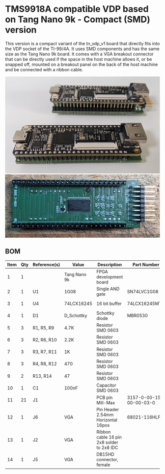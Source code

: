 # TMS9918A compatible VDP based on Tang Nano 9k - Compact (SMD) version

This version is a compact variant of the tn_vdp_v1 board that directly
fits into the VDP socket of the TI-99/4A.  It uses SMD components and
has the same size as the Tang Nano 9k board.  It comes with a VGA
breakout connector that can be directly used if the space in the host
machine allows it, or be snapped off, mounted on a breakout panel on
the back of the host machine and be connected with a ribbon cable.

![Two variants of the compact board](./img/compact_variants.jpg)
![Compact PCB](./img/compact_pcb.jpg)


## BOM

|Item|Qty|Reference(s)|Value       |Description                              |Part Number            |Footprint|URL                                                               |
|----|---|------------|------------|-----------------------------------------|-----------------------|---------|------------------------------------------------------------------|
|1   |1  |            |Tang Nano 9k|FPGA development board                   |                       |         |https://wiki.sipeed.com/hardware/en/tang/Tang-Nano-9K/Nano-9K.html|
|2   |1  |U1          |1G08        |Single AND gate                          |SN74LVC1G08            |SOT-23-5 |http://www.ti.com/lit/sg/scyt129e/scyt129e.pdf                    |
|3   |1  |U4          |74LCX16245  |16 bit buffer                            |74LCX16245MTD          |TSSOP-48 |https://www.onsemi.com/pdf/datasheet/mc74lcx16245-d.pdf           |
|4   |1  |D1          |D_Schottky  |Schottky diode                           |MBR0530                |SOD-123  |                                                                  |
|5   |3  |R1, R5, R9  |4.7K        |Resistor SMD 0603                        |                       |0603     |                                                                  |
|6   |3  |R2, R6, R10 |2.2K        |Resistor SMD 0603                        |                       |0603     |                                                                  |
|7   |3  |R3, R7, R11 |1K          |Resistor SMD 0603                        |                       |0603     |                                                                  |
|8   |3  |R4, R8, R12 |470         |Resistor SMD 0603                        |                       |0603     |                                                                  |
|9   |2  |R13, R14    |47          |Resistor SMD 0603                        |                       |0603     |                                                                  |
|10  |1  |C1          |100nF       |Capacitor SMD 0603                       |                       |0603     |                                                                  |
|11  |21 |J1          |            |PCB pin Mill-Max                         |3157-0-00-15-00-00-03-0|         |                                                                  |
|12  |1  |J6          |VGA         |Pin Header 2.54mm Horizontal 16pos       |68021-116HLF           |         |                                                                  |
|13  |1  |J2          |VGA         |Ribbon cable 16 pin 2x8 solder to 2x8 IDC|                       |         |https://de.aliexpress.com/item/1005004165880347.html              |
|14  |1  |J5          |VGA         |DB15HD connector, female                 |                       |         |                                                                  |
